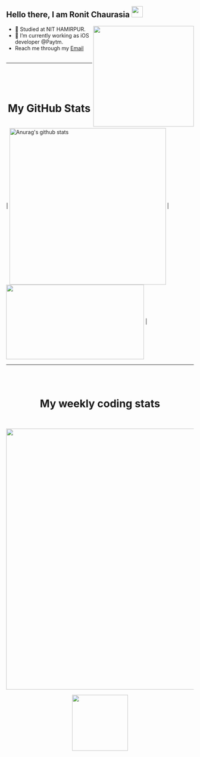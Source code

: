 ## Hello there, I am Ronit Chaurasia <img src="https://raw.githubusercontent.com/MartinHeinz/MartinHeinz/master/wave.gif" width="30px">

<img src="https://user-images.githubusercontent.com/71219159/138565763-45a07e89-78a2-4ee1-9403-50a638a4c464.gif" width="270px" align="right"/>

- 👯 Studied at NIT HAMIRPUR.
- 🌱 I’m currently working as iOS developer @Paytm.
- Reach me through my <a href="mailto:rchaurasianith@gmail.com">Email</a>
<br> <br>
<hr><br><br><br>

<h1 align="center">My GitHub Stats</h1><br>
| <a href="https://github.com/anuraghazra/github-readme-stats"><img align="center" src="https://github-readme-stats.vercel.app/api?username=Ronit-Chaurasia&show_icons=true&include_all_commits=true&theme=buefy&hide_border=true" alt="Anurag's github stats" width="420px" /></a> | <a href="https://github.com/anuraghazra/github-readme-stats"><img align="center" src="https://github-readme-stats.vercel.app/api/top-langs/?username=Ronit-Chaurasia&layout=compact&theme=buefy&hide_border=true" height="200px" width="370px"/></a> |
<hr><br><br>

<h1 align="center">My weekly coding stats</h1><br>
<p align="center">
<a href="https://github.com/anuraghazra/github-readme-stats">
  <img align="center" src="https://github-readme-stats.vercel.app/api/wakatime?username=Ronit_Chaurasia&theme=vision-friendly-dark" width="700px" />
</a>
</p>
<p align="center">
    <img align="center" src="https://komarev.com/ghpvc/?username=Ronit-Chaurasia&color=blueviolet" width="150px">
</p>
